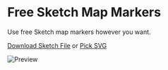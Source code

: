 # Free Sketch Map Markers
Use free Sketch map markers however you want.

[Download Sketch File](https://github.com/raneio/free-sketch-map-marker/raw/master/free-map-markers.sketch) or [Pick SVG](https://github.com/raneio/free-sketch-map-marker/tree/master/svg)

![Preview](https://raw.githubusercontent.com/raneio/free-sketch-map-marker/master/preview.png "Preview")
